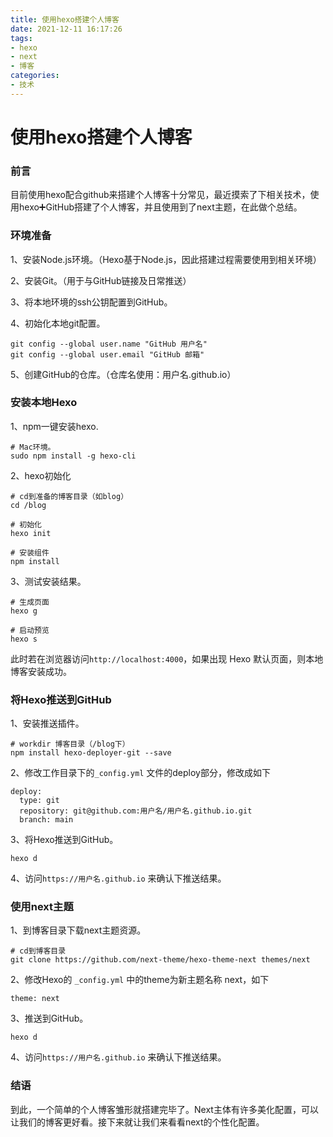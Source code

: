```yaml
---
title: 使用hexo搭建个人博客
date: 2021-12-11 16:17:26
tags:
- hexo
- next
- 博客
categories:
- 技术
---
```


# 使用hexo搭建个人博客

### 前言

 目前使用hexo配合github来搭建个人博客十分常见，最近摸索了下相关技术，使用hexo➕GitHub搭建了个人博客，并且使用到了next主题，在此做个总结。

<!--more-->

### 环境准备

1、安装Node.js环境。（Hexo基于Node.js，因此搭建过程需要使用到相关环境）

2、安装Git。（用于与GitHub链接及日常推送）

3、将本地环境的ssh公钥配置到GitHub。

4、初始化本地git配置。

```
git config --global user.name "GitHub 用户名"
git config --global user.email "GitHub 邮箱"
```

5、创建GitHub的仓库。（仓库名使用：用户名.github.io）

### 安装本地Hexo

1、npm一键安装hexo.

```
# Mac环境。
sudo npm install -g hexo-cli
```

2、hexo初始化

```
# cd到准备的博客目录（如blog）
cd /blog

# 初始化
hexo init

# 安装组件
npm install
```

3、测试安装结果。

```
# 生成页面
hexo g

# 启动预览
hexo s
```

此时若在浏览器访问`http://localhost:4000`，如果出现 Hexo 默认页面，则本地博客安装成功。

### 将Hexo推送到GitHub

1、安装推送插件。

```
# workdir 博客目录（/blog下）
npm install hexo-deployer-git --save
```

2、修改工作目录下的`_config.yml` 文件的deploy部分，修改成如下

```
deploy:
  type: git
  repository: git@github.com:用户名/用户名.github.io.git
  branch: main
```

3、将Hexo推送到GitHub。

```
hexo d
```

4、访问`https://用户名.github.io` 来确认下推送结果。

### 使用next主题

1、到博客目录下载next主题资源。

```
# cd到博客目录
git clone https://github.com/next-theme/hexo-theme-next themes/next
```

2、修改Hexo的 `_config.yml` 中的theme为新主题名称 next，如下

```
theme: next
```

3、推送到GitHub。

```
hexo d
```

4、访问`https://用户名.github.io` 来确认下推送结果。

### 结语

 到此，一个简单的个人博客雏形就搭建完毕了。Next主体有许多美化配置，可以让我们的博客更好看。接下来就让我们来看看next的个性化配置。
